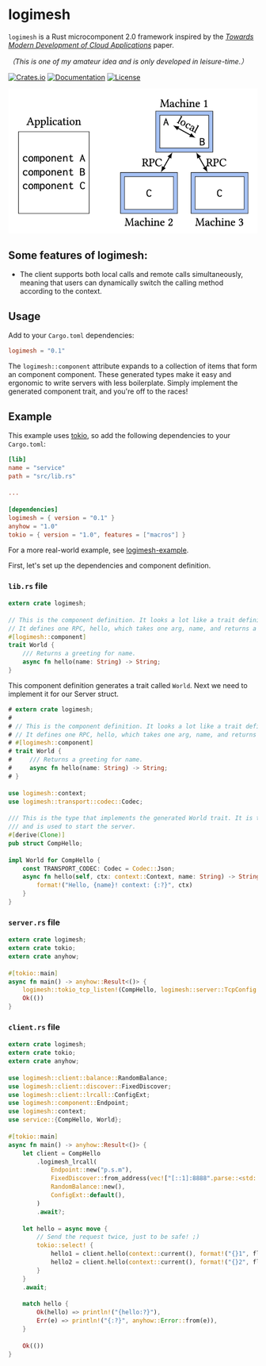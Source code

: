 # logimesh

`logimesh` is a Rust microcomponent 2.0 framework inspired by the [_Towards Modern Development of Cloud Applications_](https://dl.acm.org/doi/pdf/10.1145/3593856.3595909) paper.

_（This is one of my amateur idea and is only developed in leisure-time.）_

[![Crates.io](https://img.shields.io/crates/v/logimesh)](https://crates.io/crates/logimesh)
[![Documentation](https://shields.io/docsrs/logimesh)](https://docs.rs/logimesh)
[![License](https://img.shields.io/crates/l/logimesh)](https://github.com/andeya/logimesh?tab=MIT-1-ov-file)

![component](https://raw.githubusercontent.com/andeya/logimesh/main/docs/component.png)

## Some features of logimesh:

-   The client supports both local calls and remote calls simultaneously, meaning that users can dynamically switch the calling method according to the context.

## Usage

Add to your `Cargo.toml` dependencies:

```toml
logimesh = "0.1"
```

The `logimesh::component` attribute expands to a collection of items that form an component component.
These generated types make it easy and ergonomic to write servers with less boilerplate.
Simply implement the generated component trait, and you're off to the races!

## Example

This example uses [tokio](https://tokio.rs), so add the following dependencies to
your `Cargo.toml`:

```toml
[lib]
name = "service"
path = "src/lib.rs"

...

[dependencies]
logimesh = { version = "0.1" }
anyhow = "1.0"
tokio = { version = "1.0", features = ["macros"] }
```

For a more real-world example, see [logimesh-example](logimesh-example).

First, let's set up the dependencies and component definition.

### `lib.rs` file

```rust
extern crate logimesh;

// This is the component definition. It looks a lot like a trait definition.
// It defines one RPC, hello, which takes one arg, name, and returns a String.
#[logimesh::component]
trait World {
    /// Returns a greeting for name.
    async fn hello(name: String) -> String;
}
```

This component definition generates a trait called `World`. Next we need to
implement it for our Server struct.

```rust
# extern crate logimesh;
#
# // This is the component definition. It looks a lot like a trait definition.
# // It defines one RPC, hello, which takes one arg, name, and returns a String.
# #[logimesh::component]
# trait World {
#     /// Returns a greeting for name.
#     async fn hello(name: String) -> String;
# }

use logimesh::context;
use logimesh::transport::codec::Codec;

/// This is the type that implements the generated World trait. It is the business logic
/// and is used to start the server.
#[derive(Clone)]
pub struct CompHello;

impl World for CompHello {
    const TRANSPORT_CODEC: Codec = Codec::Json;
    async fn hello(self, ctx: context::Context, name: String) -> String {
        format!("Hello, {name}! context: {:?}", ctx)
    }
}
```

### `server.rs` file

```rust
extern crate logimesh;
extern crate tokio;
extern crate anyhow;

#[tokio::main]
async fn main() -> anyhow::Result<()> {
    logimesh::tokio_tcp_listen!(CompHello, logimesh::server::TcpConfig::new("[::1]:8888".parse::<std::net::SocketAddrV6>().unwrap()));
    Ok(())
}
```

### `client.rs` file

```rust
extern crate logimesh;
extern crate tokio;
extern crate anyhow;

use logimesh::client::balance::RandomBalance;
use logimesh::client::discover::FixedDiscover;
use logimesh::client::lrcall::ConfigExt;
use logimesh::component::Endpoint;
use logimesh::context;
use service::{CompHello, World};

#[tokio::main]
async fn main() -> anyhow::Result<()> {
    let client = CompHello
        .logimesh_lrcall(
            Endpoint::new("p.s.m"),
            FixedDiscover::from_address(vec!["[::1]:8888".parse::<std::net::SocketAddrV6>().unwrap()]),
            RandomBalance::new(),
            ConfigExt::default(),
        )
        .await?;

    let hello = async move {
        // Send the request twice, just to be safe! ;)
        tokio::select! {
            hello1 = client.hello(context::current(), format!("{}1", flags.name)) => { hello1 }
            hello2 = client.hello(context::current(), format!("{}2", flags.name)) => { hello2 }
        }
    }
    .await;

    match hello {
        Ok(hello) => println!("{hello:?}"),
        Err(e) => println!("{:?}", anyhow::Error::from(e)),
    }

    Ok(())
}
```

